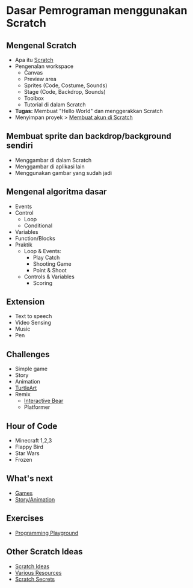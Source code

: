 # Dasar Pemrograman menggunakan Scratch

## Mengenal Scratch
- Apa itu [Scratch](https://scratch.mit.edu/)
- Pengenalan workspace
  - Canvas
  - Preview area
  - Sprites (Code, Costume, Sounds)
  - Stage (Code, Backdrop, Sounds)
  - Toolbox
  - Tutorial di dalam Scratch
- **Tugas:** Membuat "Hello World" dan menggerakkan Scratch
- Menyimpan proyek > [Membuat akun di Scratch](https://www.youtube.com/watch?v=ukwCpoNbki8)

## Membuat sprite dan backdrop/background sendiri
- Menggambar di dalam Scratch
- Menggambar di aplikasi lain
- Menggunakan gambar yang sudah jadi

## Mengenal algoritma dasar
- Events
- Control
  - Loop
  - Conditional
- Variables
- Function/Blocks
- Praktik
    - Loop & Events:
      - Play Catch
      - Shooting Game
      - Point & Shoot
    - Controls & Variables
      - Scoring

## Extension
- Text to speech
- Video Sensing
- Music
- Pen

## Challenges
- Simple game
- Story
- Animation
- [TurtleArt](Dasar-Pemrograman-TurtleArt.md)
- Remix
  - [Interactive Bear](https://scratch.mit.edu/projects/463347380)
  - Platformer

## Hour of Code
- Minecraft 1,2,3
- Flappy Bird
- Star Wars
- Frozen

## What's next
- [Games](Easy-Games-Scratch.md)
- [Story/Animation](Story-Animation-Scratch.md)

## Exercises
- [Programming Playground](https://inventwithscratch.com/book3/)

## Other Scratch Ideas
- [Scratch Ideas](Scratch-ideas.md)
- [Various Resources](Various-Resources.md)
- [Scratch Secrets](Scratch-secrets.md)
